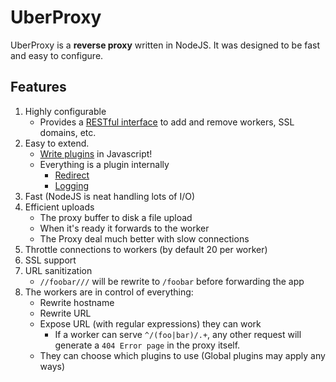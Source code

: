 # UberProxy

UberProxy is a **reverse proxy** written in NodeJS. It was designed to be fast and easy to configure.

## Features

1. Highly configurable
    - Provides a [RESTful interface](docs/protocol.md) to add and remove workers, SSL domains, etc.
2. Easy to extend.
    - [Write plugins](docs/plugins.md) in Javascript!
    - Everything is a plugin internally
        - [Redirect](plugins/redirect.js)
        - [Logging](plugins/logs.js)
3. Fast (NodeJS is neat handling lots of I/O)
4. Efficient uploads
    - The proxy buffer to disk a file upload
    - When it's ready it forwards to the worker
    - The Proxy deal much better with slow connections
5. Throttle connections to workers (by default 20 per worker)
6. SSL support
7. URL sanitization
    - `//foobar///` will be rewrite to `/foobar` before forwarding the app
8. The workers are in control of everything:
    - Rewrite hostname
    - Rewrite URL
    - Expose URL (with regular expressions) they can work
        - If a worker can serve `^/(foo|bar)/.+`, any other request will generate a `404 Error page` in the proxy itself.
    - They can choose which plugins to use (Global plugins may apply any ways)

